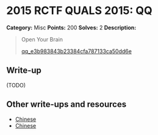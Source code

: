 # 2015 RCTF QUALS 2015: QQ

**Category:** Misc
**Points:** 200
**Solves:** 2
**Description:**

> Open Your Brain
> 
> 
> [qq_e3b983843b23384cfa787133ca50dd6e](./qq_e3b983843b23384cfa787133ca50dd6e)


## Write-up

(TODO)

## Other write-ups and resources

* [Chinese](http://bobao.360.cn/ctf/learning/155.html)
* [Chinese](http://roisfzu.org/static/rctf2015-writeup.pdf)
